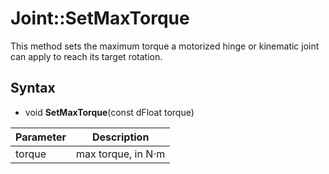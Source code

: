 # Joint::SetMaxTorque

This method sets the maximum torque a motorized hinge or kinematic joint can apply to reach its target rotation.

## Syntax

- void **SetMaxTorque**(const dFloat torque)

| Parameter | Description |
|---|---|
| torque | max torque, in N⋅m |
